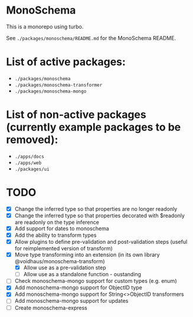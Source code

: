 # MonoSchema

This is a monorepo using turbo.

See `./packages/monoschema/README.md` for the MonoSchema README.

# List of active packages:

- `./packages/monoschema`
- `./packages/monoschema-transformer`
- `./packages/monoschema-mongo`

# List of non-active packages (currently example packages to be removed):

- `./apps/docs`
- `./apps/web`
- `./packages/ui`

# TODO

- [x] Change the inferred type so that properties are no longer readonly
- [x] Change the inferred type so that properties decorated with $readonly are readonly on the type inference
- [x] Add support for dates to monoschema
- [x] Add the ability to transform types
- [x] Allow plugins to define pre-validation and post-validation steps (useful for reimplemented version of transform)
- [x] Move type transforming into an extension (in its own library @voidhaus/monoschema-transform)
    - [x] Allow use as a pre-validation step
    - [ ] Allow use as a standalone function - oustanding
- [ ] Check monoschema-mongo support for custom types (e.g. enum)
- [x] Add monoschema-mongo support for ObjectID type
- [x] Add monoschema-mongo support for String<>ObjectID transformers
- [ ] Add monoschema-mongo support for updates
- [ ] Create monoschema-express
